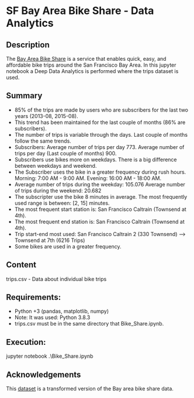 # SF Bay Area Bike Share - Data Analytics

## Description
The [Bay Area Bike Share](https://www.kaggle.com/benhamner/sf-bay-area-bike-share) is a service that enables quick, easy, and affordable bike trips around the San Francisco Bay Area. In this jupyter notebook a Deep Data Analytics is performed where the trips dataset is used.

## Summary
- 85% of the trips are made by users who are subscribers for the last two years (2013-08, 2015-08).
- This trend has been maintained for the last couple of months (86% are subscribers).
- The number of trips is variable through the days. Last couple of months follow the same trends.
- Subscribers: Average number of trips per day 773. Average number of trips per day (Last couple of months) 900.
- Subscribers use bikes more on weekdays. There is a big difference between weekdays and weekend.
- The Subscriber uses the bike in a greater frequency during rush hours. Morning: 7:00 AM - 9:00 AM. Evening: 16:00 AM - 18:00 AM.
- Average number of trips during the weekday: 105.076 Average number of trips during the weekend: 20.682
- The subscripter use the bike 8 minutes in average. The most frequently used range is between: [2, 15] minutes.
- The most frequent start station is: San Francisco Caltrain (Townsend at 4th).
- The most frequent end station is: San Francisco Caltrain (Townsend at 4th).
- Trip start-end most used: San Francisco Caltrain 2 (330 Townsend) --> Townsend at 7th (6216 Trips)
- Some bikes are used in a greater frequency.

## Content
trips.csv - Data about individual bike trips

## Requirements:
- Python +3 (pandas, matplotlib, numpy)
- Note: It was used: Python 3.8.3 
- trips.csv must be in the same directory that Bike_Share.ipynb.

## Execution:
jupyter notebook .\Bike_Share.ipynb

## Acknowledgements
This [dataset](https://www.kaggle.com/benhamner/sf-bay-area-bike-share) is a transformed version of the Bay area bike share data.
